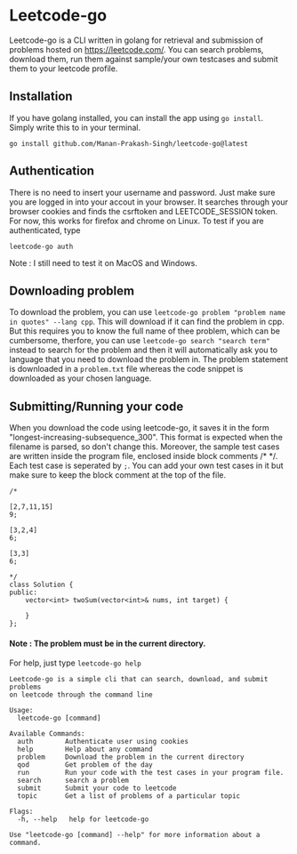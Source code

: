 # Leetcode-go

Leetcode-go is a CLI written in golang for retrieval and submission of problems hosted on https://leetcode.com/. You can search problems, download them, run them against sample/your own testcases and submit them to your leetcode profile.

## Installation 

If you have golang installed, you can install the app using ``go install``. Simply write this to in your terminal.
```
go install github.com/Manan-Prakash-Singh/leetcode-go@latest
```

## Authentication
There is no need to insert your username and password. Just make sure you are logged in into your accout in your browser. It searches through your browser cookies and finds the csrftoken and LEETCODE_SESSION token. For now, this works for firefox and chrome on Linux. To test if you are authenticated, type  
```
leetcode-go auth
```

Note : I still need to test it on MacOS and Windows.

## Downloading problem 

To download the problem, you can use ``leetcode-go problem "problem name in quotes" --lang cpp``. This will download if 
it can find the problem in cpp. But this requires you to know the full name of thee problem, which can be cumbersome,
therfore, you can use ``leetcode-go search "search term"`` instead to search for the problem and then it will
automatically ask you to language that you need to download the problem in. The problem statement is downloaded in a
``problem.txt`` file whereas the code snippet is downloaded as your chosen language.

## Submitting/Running your code

When you download the code using leetcode-go, it saves it in the form "longest-increasing-subsequence_300". This format is expected when the filename is parsed, so don't change this. Moreover, the sample test cases are written inside the program file, enclosed inside block comments /* */. Each test case is seperated by ``;``. You can add your own test cases in it but make sure to keep the block comment at the top of the file.  
```
/*

[2,7,11,15]
9;

[3,2,4]
6;

[3,3]
6;

*/
class Solution {
public:
    vector<int> twoSum(vector<int>& nums, int target) {
        
    }
};
```
#### Note : The problem must be in the current directory.

For help, just type ``leetcode-go help``
```
Leetcode-go is a simple cli that can search, download, and submit problems
on leetcode through the command line

Usage:
  leetcode-go [command]

Available Commands:
  auth        Authenticate user using cookies
  help        Help about any command
  problem     Download the problem in the current directory
  qod         Get problem of the day
  run         Run your code with the test cases in your program file.
  search      search a problem
  submit      Submit your code to leetcode
  topic       Get a list of problems of a particular topic

Flags:
  -h, --help   help for leetcode-go

Use "leetcode-go [command] --help" for more information about a command.
```

